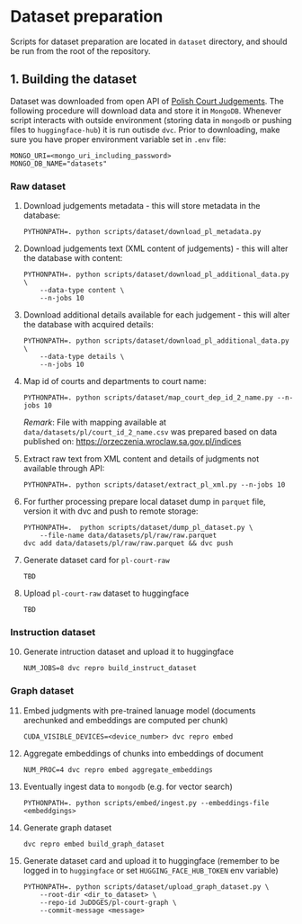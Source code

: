 # Dataset preparation

Scripts for dataset preparation are located in `dataset` directory, and should be run from the root
of the repository.

## 1. Building the dataset

Dataset was downloaded from open API of [Polish Court Judgements](https://orzeczenia.ms.gov.pl/).
The following procedure will download data and store it in `MongoDB`. Whenever script interacts with outside environment (storing data in `mongodb` or pushing files to `huggingface-hub`) it is run outisde `dvc`.
Prior to downloading, make sure you have proper environment variable set in `.env` file:

```dotenv
MONGO_URI=<mongo_uri_including_password>
MONGO_DB_NAME="datasets"
```

### Raw dataset

1. Download judgements metadata - this will store metadata in the database:
    ```shell
    PYTHONPATH=. python scripts/dataset/download_pl_metadata.py
    ```

2. Download judgements text (XML content of judgements) - this will alter the database with content:
    ```shell
    PYTHONPATH=. python scripts/dataset/download_pl_additional_data.py \
        --data-type content \
        --n-jobs 10
    ```

3. Download additional details available for each judgement - this will alter the database with
   acquired details:
    ```shell
    PYTHONPATH=. python scripts/dataset/download_pl_additional_data.py \
        --data-type details \
        --n-jobs 10
    ```

4. Map id of courts and departments to court name:
    ```shell
    PYTHONPATH=. python scripts/dataset/map_court_dep_id_2_name.py --n-jobs 10
    ```
   _Remark_: File with mapping available at `data/datasets/pl/court_id_2_name.csv` was prepared based
   on data published on: https://orzeczenia.wroclaw.sa.gov.pl/indices

5. Extract raw text from XML content and details of judgments not available through API:
    ```shell
    PYTHONPATH=. python scripts/dataset/extract_pl_xml.py --n-jobs 10
    ```

6. For further processing prepare local dataset dump in `parquet` file, version it with dvc and push
   to remote storage:
    ```shell
    PYTHONPATH=.  python scripts/dataset/dump_pl_dataset.py \
        --file-name data/datasets/pl/raw/raw.parquet
    dvc add data/datasets/pl/raw/raw.parquet && dvc push 
    ```
7. Generate dataset card for `pl-court-raw`
   ```shell
   TBD
   ```

9. Upload `pl-court-raw` dataset to huggingface
    ```shell
    TBD
    ```

### Instruction dataset
10. Generate intruction dataset and upload it to huggingface
    ```shell
    NUM_JOBS=8 dvc repro build_instruct_dataset
    ```

### Graph dataset
11. Embed judgments with pre-trained lanuage model (documents arechunked and embeddings are computed per chunk)
    ```shell
    CUDA_VISIBLE_DEVICES=<device_number> dvc repro embed
    ```

12. Aggregate embeddings of chunks into embeddings of document
    ```shell
    NUM_PROC=4 dvc repro embed aggregate_embeddings
    ```

13. Eventually ingest data to `mongodb` (e.g. for vector search)
    ```shell
    PYTHONPATH=. python scripts/embed/ingest.py --embeddings-file <embeddgings>
    ```

14. Generate graph dataset
    ```shell
    dvc repro embed build_graph_dataset
    ```

16. Generate dataset card and upload it to huggingface (remember to be logged in to `huggingface` or set `HUGGING_FACE_HUB_TOKEN` env variable)
    ```shell
    PYTHONPATH=. python scripts/dataset/upload_graph_dataset.py \
        --root-dir <dir_to_dataset> \
        --repo-id JuDDGES/pl-court-graph \
        --commit-message <message>
    ```